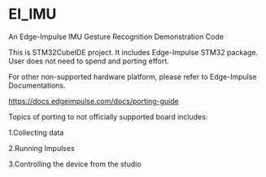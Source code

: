 # EI_IMU
An Edge-Impulse IMU Gesture Recognition Demonstration Code

This is STM32CubeIDE project. It includes Edge-Impulse STM32 package. User does not need to spend and porting effort.

For other non-supported hardware platform, please refer to Edge-Impulse Documentations.

https://docs.edgeimpulse.com/docs/porting-guide

Topics of porting to not officially supported board includes:

1.Collecting data

2.Running Impulses

3.Controlling the device from the studio
